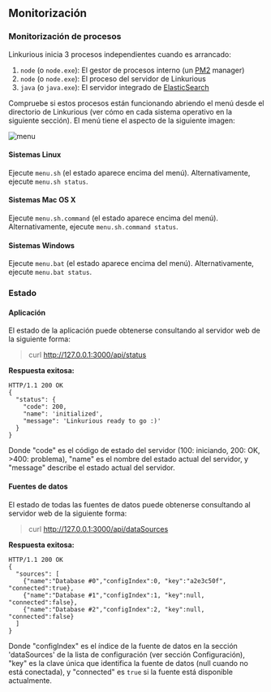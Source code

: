 ## Monitorización

### Monitorización de procesos

Linkurious inicia 3 procesos independientes cuando es arrancado:
1. `node` (o `node.exe`): El gestor de procesos interno (un [PM2](https://github.com/Unitech/pm2) manager)  
2. `node` (o `node.exe`): El proceso del servidor de Linkurious
3. `java` (o `java.exe`): El servidor integrado de [ElasticSearch](https://www.elastic.co/)

Compruebe si estos procesos están funcionando abriendo el menú desde el directorio de Linkurious (ver cómo en cada sistema operativo en la siguiente sección). El menú tiene el aspecto de la siguiente imagen:


![menu](https://github.com/Linkurious/linkurious-enterprise-manual/raw/master/en/administrate/Menu.png)


#### Sistemas Linux
 
Ejecute `menu.sh` (el estado aparece encima del menú). Alternativamente, ejecute `menu.sh status`.

#### Sistemas Mac OS X

Ejecute `menu.sh.command` (el estado aparece encima del menú). Alternativamente, ejecute `menu.sh.command status`.

#### Sistemas Windows

Ejecute `menu.bat` (el estado aparece encima del menú). Alternativamente, ejecute `menu.bat status`.

### Estado

#### Aplicación

El estado de la aplicación puede obtenerse consultando al servidor web de la siguiente forma:

> curl http://127.0.0.1:3000/api/status

**Respuesta exitosa:**

```
HTTP/1.1 200 OK
{
  "status": {
    "code": 200,
    "name": 'initialized',
    "message": 'Linkurious ready to go :)'
  }
}
```
Donde "code" es el código de estado del servidor (100: iniciando, 200: OK, >400: problema), "name" es el nombre del estado actual del servidor, y "message" describe el estado actual del servidor.

#### Fuentes de datos

El estado de todas las fuentes de datos puede obtenerse consultando al servidor web de la siguiente forma:

> curl http://127.0.0.1:3000/api/dataSources

**Respuesta exitosa:**

```
HTTP/1.1 200 OK
{
  "sources": [
    {"name":"Database #0","configIndex":0, "key":"a2e3c50f", "connected":true},
    {"name":"Database #1","configIndex":1, "key":null, "connected":false},
    {"name":"Database #2","configIndex":2, "key":null, "connected":false}
  ]
}
```

Donde "configIndex" es el índice de la fuente de datos en la sección 'dataSources' de la lista de configuración (ver sección Configuración), "key" es la clave única que identifica la fuente de datos (null cuando no está conectada), y "connected" es `true` si la fuente está disponible actualmente.
